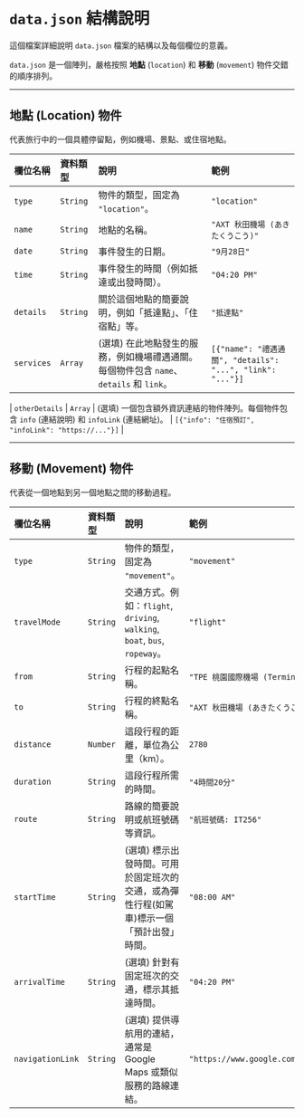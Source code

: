 # `data.json` 結構說明

這個檔案詳細說明 `data.json` 檔案的結構以及每個欄位的意義。

`data.json` 是一個陣列，嚴格按照 **地點** (`location`) 和 **移動** (`movement`) 物件交錯的順序排列。

---

## 地點 (Location) 物件

代表旅行中的一個具體停留點，例如機場、景點、或住宿地點。

| 欄位名稱       | 資料類型 | 說明                                                                                                | 範例                                                                   |
| :------------- | :------- | :-------------------------------------------------------------------------------------------------- | :--------------------------------------------------------------------- |
| `type`         | `String` | 物件的類型，固定為 `"location"`。                                                                   | `"location"`                                                           |
| `name`         | `String` | 地點的名稱。                                                                                        | `"AXT 秋田機場 (あきたくうこう)"`                                        |
| `date`         | `String` | 事件發生的日期。                                                                                    | `"9月28日"`                                                            |
| `time`         | `String` | 事件發生的時間（例如抵達或出發時間）。                                                              | `"04:20 PM"`                                                           |
| `details`      | `String` | 關於這個地點的簡要說明，例如「抵達點」、「住宿點」等。                                               | `"抵達點"`                                                             |
| `services`     | `Array`  | (選填) 在此地點發生的服務，例如機場禮遇通關。每個物件包含 `name`、`details` 和 `link`。                     | `[{"name": "禮遇通關", "details": "...", "link": "..."}]`                |

| `otherDetails` | `Array`  | (選填) 一個包含額外資訊連結的物件陣列。每個物件包含 `info` (連結說明) 和 `infoLink` (連結網址)。 | `[{"info": "住宿預訂", "infoLink": "https://..."}]`                |

---

## 移動 (Movement) 物件

代表從一個地點到另一個地點之間的移動過程。

| 欄位名稱         | 資料類型 | 說明                                                                 | 範例                                                                   |
| :--------------- | :------- | :------------------------------------------------------------------- | :--------------------------------------------------------------------- |
| `type`           | `String` | 物件的類型，固定為 `"movement"`。                                                                  | `"movement"`                                                           |
| `travelMode`     | `String` | 交通方式。例如：`flight`, `driving`, `walking`, `boat`, `bus`, `ropeway`。 | `"flight"`                                                             |
| `from`           | `String` | 行程的起點名稱。                                                     | `"TPE 桃園國際機場 (Terminal 1)"`                                        |
| `to`             | `String` | 行程的終點名稱。                                                     | `"AXT 秋田機場 (あきたくうこう)"`                                        |
| `distance`       | `Number` | 這段行程的距離，單位為公里（km）。                                   | `2780`                                                                 |
| `duration`       | `String` | 這段行程所需的時間。                                                 | `"4時間20分"`                                                          |
| `route`          | `String` | 路線的簡要說明或航班號碼等資訊。                                     | `"航班號碼: IT256"`                                                    |
| `startTime`      | `String` | (選填) 標示出發時間。可用於固定班次的交通，或為彈性行程(如駕車)標示一個「預計出發」時間。 | `"08:00 AM"`                                                           |
| `arrivalTime`    | `String` | (選填) 針對有固定班次的交通，標示其抵達時間。                               | `"04:20 PM"`                                                           |
| `navigationLink` | `String` | (選填) 提供導航用的連結，通常是 Google Maps 或類似服務的路線連結。 | `"https://www.google.com/maps/dir/..."` |